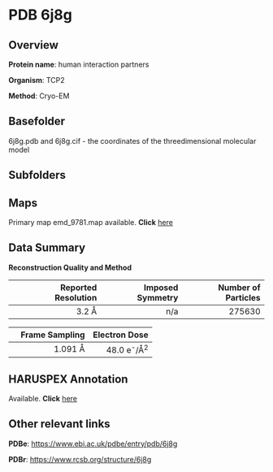# PDB 6j8g

## Overview

**Protein name**: human interaction partners

**Organism**: TCP2

**Method**: Cryo-EM

## Basefolder

6j8g.pdb and 6j8g.cif - the coordinates of the threedimensional molecular model

## Subfolders









## Maps

Primary map emd_9781.map available. **Click** [here](ftp://ftp.wwpdb.org/pub/emdb/structures/EMD-9781/map/) 

## Data Summary
**Reconstruction Quality and Method**

|   | Reported Resolution | Imposed Symmetry | Number of Particles |
|---|-------------:|----------------:|--------------:|
|   |3.2 Å|n/a|275630|

|   | Frame Sampling | Electron Dose |
|---|-------------:|----------------:|
|   |1.091 Å|48.0 e<sup>-</sup>/Å<sup>2</sup>|

## HARUSPEX Annotation

Available. **Click** [here](https://zenodo.org/record/3820229)

## Other relevant links 
**PDBe**:  https://www.ebi.ac.uk/pdbe/entry/pdb/6j8g
 
**PDBr**: https://www.rcsb.org/structure/6j8g 
